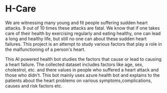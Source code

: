 # H-Care
We are witnessing many young and fit people suffering sudden heart attacks. 9 out of 10 times these attacks are fatal. We know that if one takes care of their health by exercising regularly and eating healthy, one can lead a long and healthy life, but still no one can about these sudden heart failures. This project is an attempt to study various factors that play a role in the malfunctioning of a person's heart.

This AI powered health bot studies the factors that cause or lead to causing a heart failure. The collected dataset includes factors like age, sex, cholestrol, etc. and there values in people who suffered a heart attack and those who didn't. This bot mainly uses azure health bot and explains to the patients about the heart problems on various symptoms,complications, causes and risk factors etc.
